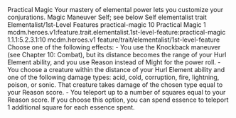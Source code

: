 <ability>
  <name>Practical Magic</name>
  <flavor>Your mastery of elemental power lets you customize your conjurations.</flavor>
  <keywords>
    <keyword>Magic</keyword>
  </keywords>
  <type>Maneuver</type>
  <distance>Self; see below</distance>
  <target>Self</target>
  <metadata>
    <class>elementalist</class>
    <feature_type>trait</feature_type>
    <file_dpath>Elementalist/1st-Level Features</file_dpath>
    <item_id>practical-magic</item_id>
    <item_index>10</item_index>
    <item_name>Practical Magic</item_name>
    <level>1</level>
    <scc>mcdm.heroes.v1:feature.trait.elementalist.1st-level-feature:practical-magic</scc>
    <scdc>1.1.1:5.2.3.1:10</scdc>
    <source>mcdm.heroes.v1</source>
    <type>feature/trait/elementalist/1st-level-feature</type>
  </metadata>
  <effects>
    <effect type="mundane">Choose one of the following effects:
- You use the Knockback maneuver (see Chapter 10: Combat), but its distance becomes the range of your Hurl Element ability, and you use Reason instead of Might for the power roll.
- You choose a creature within the distance of your Hurl Element ability and one of the following damage types: acid, cold, corruption, fire, lightning, poison, or sonic. That creature takes damage of the chosen type equal to your Reason score.
- You teleport up to a number of squares equal to your Reason score. If you choose this option, you can spend essence to teleport 1 additional square for each essence spent.</effect>
  </effects>
</ability>
